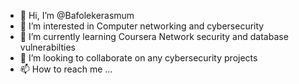- 👋 Hi, I’m @Bafolekerasmum
- 👀 I’m interested in Computer networking and cybersecurity
- 🌱 I’m currently learning Coursera Network security and database vulnerabilties
- 💞️ I’m looking to collaborate on any cybersecurity projects
- 📫 How to reach me ...

<!---
Bafolekerasmum/Bafolekerasmum is a ✨ special ✨ repository because its `README.md` (this file) appears on your GitHub profile.
You can click the Preview link to take a look at your changes.
--->
